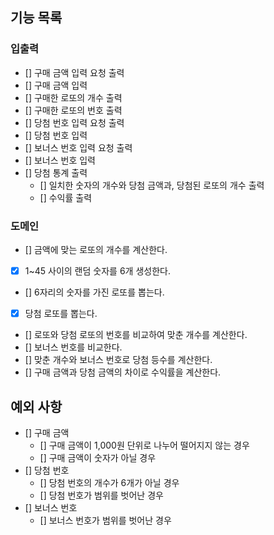 ## 기능 목록
### 입출력
- [] 구매 금액 입력 요청 출력
- [] 구매 금액 입력
- [] 구매한 로또의 개수 출력
- [] 구매한 로또의 번호 출력
- [] 당첨 번호 입력 요청 출력
- [] 당첨 번호 입력
- [] 보너스 번호 입력 요청 출력
- [] 보너스 번호 입력
- [] 당첨 통계 출력
  - [] 일치한 숫자의 개수와 당첨 금액과, 당첨된 로또의 개수 출력
  - [] 수익률 출력
### 도메인
- [] 금액에 맞는 로또의 개수를 계산한다.
- [x] 1~45 사이의 랜덤 숫자를 6개 생성한다.
- [] 6자리의 숫자를 가진 로또를 뽑는다.
- [x] 당첨 로또를 뽑는다.
- [] 로또와 당첨 로또의 번호를 비교하여 맞춘 개수를 계산한다.
- [] 보너스 번호를 비교한다.
- [] 맞춘 개수와 보너스 번호로 당첨 등수를 계산한다.
- [] 구매 금액과 당첨 금액의 차이로 수익률을 계산한다.
## 예외 사항
- [] 구매 금액
  - [] 구매 금액이 1,000원 단위로 나누어 떨어지지 않는 경우
  - [] 구매 금액이 숫자가 아닐 경우
- [] 당첨 번호
  - [] 당첨 번호의 개수가 6개가 아닐 경우
  - [] 당첨 번호가 범위를 벗어난 경우
- [] 보너스 번호
  - [] 보너스 번호가 범위를 벗어난 경우